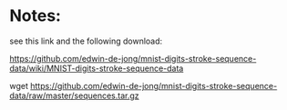 # Notes:

see this link and the following download:

https://github.com/edwin-de-jong/mnist-digits-stroke-sequence-data/wiki/MNIST-digits-stroke-sequence-data

wget https://github.com/edwin-de-jong/mnist-digits-stroke-sequence-data/raw/master/sequences.tar.gz
